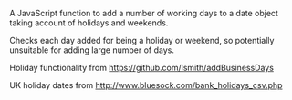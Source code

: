 A JavaScript function to add a number of working days to a date object taking account of holidays and weekends.

Checks each day added for being a holiday or weekend, so potentially unsuitable for adding large number of days.

Holiday functionality from https://github.com/lsmith/addBusinessDays

UK holiday dates from http://www.bluesock.com/bank_holidays_csv.php